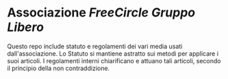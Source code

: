 # Associazione *FreeCircle Gruppo Libero*

Questo repo include statuto e regolamenti dei vari media usati dall'associazione.
Lo Statuto si mantiene astratto sui metodi per applicare i suoi articoli. I regolamenti interni chiarificano e attuano tali articoli, secondo il principio della non contraddizione.
